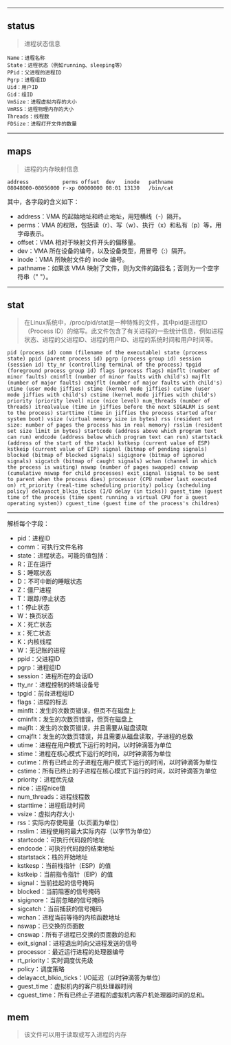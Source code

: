 ------
## status

> 进程状态信息

```
Name：进程名称
State：进程状态（例如running、sleeping等）
PPid：父进程的进程ID
Pgrp：进程组ID
Uid：用户ID
Gid：组ID
VmSize：进程虚拟内存的大小
VmRSS：进程物理内存的大小
Threads：线程数
FDSize：进程打开文件的数量
```
------

## maps

> 进程的内存映射信息

```
address           perms offset  dev   inode   pathname
08048000-08056000 r-xp 00000000 08:01 13130   /bin/cat
```

其中，各字段的含义如下：

- address：VMA 的起始地址和终止地址，用短横线（-）隔开。
- perms：VMA 的权限，包括读（r）、写（w）、执行（x）和私有（p）等，用字母表示。
- offset：VMA 相对于映射文件开头的偏移量。
- dev：VMA 所在设备的编号，以及设备类型，用冒号（:）隔开。
- inode：VMA 所映射文件的 inode 编号。
- pathname：如果该 VMA 映射了文件，则为文件的路径名；否则为一个空字符串（" "）。

------

## stat

> 在Linux系统中，/proc/pid/stat是一种特殊的文件，其中pid是进程ID（Process ID）的缩写。此文件包含了有关进程的一些统计信息，例如进程状态、进程的父进程ID、进程的用户ID、进程的系统时间和用户时间等。

```
pid (process id) comm (filename of the executable) state (process state) ppid (parent process id) pgrp (process group id) session (session id) tty_nr (controlling terminal of the process) tpgid (foreground process group id) flags (process flags) minflt (number of minor faults) cminflt (number of minor faults with child's) majflt (number of major faults) cmajflt (number of major faults with child's) utime (user mode jiffies) stime (kernel mode jiffies) cutime (user mode jiffies with child's) cstime (kernel mode jiffies with child's) priority (priority level) nice (nice level) num_threads (number of threads) itrealvalue (time in jiffies before the next SIGALRM is sent to the process) starttime (time in jiffies the process started after system boot) vsize (virtual memory size in bytes) rss (resident set size: number of pages the process has in real memory) rsslim (resident set size limit in bytes) startcode (address above which program text can run) endcode (address below which program text can run) startstack (address of the start of the stack) kstkesp (current value of ESP) kstkeip (current value of EIP) signal (bitmap of pending signals) blocked (bitmap of blocked signals) sigignore (bitmap of ignored signals) sigcatch (bitmap of caught signals) wchan (channel in which the process is waiting) nswap (number of pages swapped) cnswap (cumulative nswap for child processes) exit_signal (signal to be sent to parent when the process dies) processor (CPU number last executed on) rt_priority (real-time scheduling priority) policy (scheduling policy) delayacct_blkio_ticks (I/O delay (in ticks)) guest_time (guest time of the process (time spent running a virtual CPU for a guest operating system)) cguest_time (guest time of the process's children)
```

------

解析每个字段：

- pid：进程ID
- comm：可执行文件名称
- state：进程状态。可能的值包括：
- R：正在运行
- S：睡眠状态
- D：不可中断的睡眠状态
- Z：僵尸进程
- T：跟踪/停止状态
- t：停止状态
- W：换页状态
- X：死亡状态
- x：死亡状态
- K：内核线程
- W：无记账的进程
- ppid：父进程ID
- pgrp：进程组ID
- session：进程所在的会话ID
- tty_nr：进程控制的终端设备号
- tpgid：前台进程组ID
- flags：进程的标志
- minflt：发生的次数页错误，但页不在磁盘上
- cminflt：发生的次数页错误，但页在磁盘上
- majflt：发生的次数页错误，并且需要从磁盘读取
- cmajflt：发生的次数页错误，并且需要从磁盘读取，子进程的总数
- utime：进程在用户模式下运行的时间，以时钟滴答为单位
- stime：进程在核心模式下运行的时间，以时钟滴答为单位
- cutime：所有已终止的子进程在用户模式下运行的时间，以时钟滴答为单位
- cstime：所有已终止的子进程在核心模式下运行的时间，以时钟滴答为单位
- priority：进程优先级
- nice：进程nice值
- num_threads：进程线程数
- starttime：进程启动时间
- vsize：虚拟内存大小
- rss：实际内存使用量（以页面为单位）
- rsslim：进程使用的最大实际内存（以字节为单位）
- startcode：可执行代码段的地址
- endcode：可执行代码段的结束地址
- startstack：栈的开始地址
- kstkesp：当前栈指针（ESP）的值
- kstkeip：当前指令指针（EIP）的值
- signal：当前挂起的信号掩码
- blocked：当前阻塞的信号掩码
- sigignore：当前忽略的信号掩码
- sigcatch：当前捕获的信号掩码
- wchan：进程当前等待的内核函数地址
- nswap：已交换的页面数
- cnswap：所有子进程已交换的页面数的总和
- exit_signal：进程退出时向父进程发送的信号
- processor：最近运行进程的处理器编号
- rt_priority：实时调度优先级
- policy：调度策略
- delayacct_blkio_ticks：I/O延迟（以时钟滴答为单位）
- guest_time：虚拟机内的客户机处理器时间
- cguest_time：所有已终止子进程的虚拟机内客户机处理器时间的总和。

## mem

> 该文件可以用于读取或写入进程的内存
